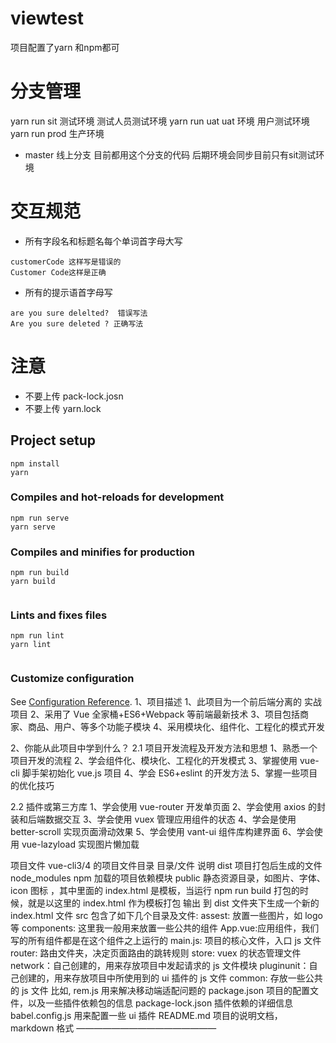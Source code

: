 # viewtest
项目配置了yarn 和npm都可
# 分支管理
yarn run sit 测试环境 测试人员测试环境
yarn run uat uat 环境 用户测试环境
yarn run prod 生产环境
- master 线上分支 目前都用这个分支的代码
后期环境会同步目前只有sit测试环境

# 交互规范

- 所有字段名和标题名每个单词首字母大写

```text
customerCode 这样写是错误的
Customer Code这样是正确

```

- 所有的提示语首字母写

```text
are you sure delelted?  错误写法
Are you sure deleted ? 正确写法
```

# 注意

- 不要上传 pack-lock.josn
- 不要上传 yarn.lock

## Project setup
```
npm install
yarn
```

### Compiles and hot-reloads for development
```
npm run serve
yarn serve

```

### Compiles and minifies for production
```
npm run build
yarn build


```

### Lints and fixes files
```
npm run lint
yarn lint
 
```

### Customize configuration
See [Configuration Reference](https://cli.vuejs.org/config/).
1、项目描述
1、此项目为一个前后端分离的 实战项目
2、采用了 Vue 全家桶+ES6+Webpack 等前端最新技术
3、项目包括商家、商品、用户、等多个功能子模块
4、采用模块化、组件化、工程化的模式开发

2、你能从此项目中学到什么？
2.1 项目开发流程及开发方法和思想
1、熟悉一个项目开发的流程
2、学会组件化、模块化、工程化的开发模式
3、掌握使用 vue-cli 脚手架初始化 vue.js 项目
4、学会 ES6+eslint 的开发方法
5、掌握一些项目的优化技巧

2.2 插件或第三方库
1、学会使用 vue-router 开发单页面
2、学会使用 axios 的封装和后端数据交互
3、学会使用 vuex 管理应用组件的状态
4、学会是使用 better-scroll 实现页面滑动效果
5、学会使用 vant-ui 组件库构建界面
6、学会使用 vue-lazyload 实现图片懒加载


项目文件
vue-cli3/4 的项目文件目录
目录/文件 说明
dist 项目打包后生成的文件
node_modules npm 加载的项目依赖模块
public 静态资源目录，如图片、字体、icon 图标 ，其中里面的 index.html 是模板，当运行 npm run build 打包的时候，就是以这里的 index.html 作为模板打包 输出 到 dist 文件夹下生成一个新的 index.html 文件
src 包含了如下几个目录及文件:
assest: 放置一些图片，如 logo 等
components: 这里我一般用来放置一些公共的组件
App.vue:应用组件，我们写的所有组件都是在这个组件之上运行的
main.js: 项目的核心文件，入口 js 文件
router: 路由文件夹，决定页面路由的跳转规则
store: vuex 的状态管理文件
network：自己创建的，用来存放项目中发起请求的 js 文件模块
pluginunit：自己创建的，用来存放项目中所使用到的 ui 插件的 js 文件
common: 存放一些公共的 js 文件 比如, rem.js 用来解决移动端适配问题的
package.json 项目的配置文件，以及一些插件依赖包的信息
package-lock.json 插件依赖的详细信息
babel.config.js 用来配置一些 ui 插件
README.md 项目的说明文档，markdown 格式
————————————————

